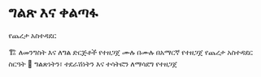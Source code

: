 # ግልጽ እና ቀልጣፋ
የጨረታ አስተዳደር

🏗️ ለመንግስት እና ለግል ድርጅቶች የተዘጋጀ ሙሉ በሙሉ በአማርኛ የተዘጋጀ የጨረታ አስተዳደር ስርዓት
🌟 ግልጽነትን፣ ተደራሽነትን እና ተሳትፎን ለማሳደግ የተዘጋጀ
